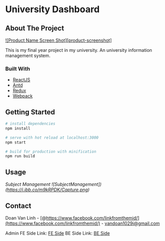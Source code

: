 # University Dashboard

## About The Project

[![Product Name Screen Shot][product-screenshot]](https://example.com)

This is my final year project in my university. An university information management system. 

### Built With
 
* [ReactJS](https://reactjs.org/)
* [Antd](https://ant.design/)
* [Redux](https://redux.js.org/)
* [Webpack](https://webpack.js.org/)

<!-- GETTING STARTED -->
## Getting Started


``` bash
# install dependencies
npm install

# serve with hot reload at localhost:3000
npm start

# build for production with minification
npm run build
``` 

<!-- USAGE EXAMPLES -->
## Usage
 

_Subject Management ![SubjectManagement])(https://i.ibb.co/m9kRPDK/Capture.png)_

<!-- CONTACT -->
## Contact

Doan Van Linh - [@https://www.facebook.com/linkfromthemid/](https://www.facebook.com/linkfromthemid/) - vandoan1029i@gmail.com

Admin FE Side Link: [FE Side](https://github.com/lingdev1998/ums-admin-side)
BE Side Link: [BE Side](https://github.com/lingdev1998/ums-admin-side)



